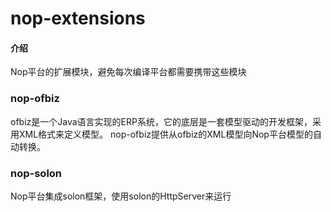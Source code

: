 # nop-extensions

#### 介绍

Nop平台的扩展模块，避免每次编译平台都需要携带这些模块

### nop-ofbiz

ofbiz是一个Java语言实现的ERP系统，它的底层是一套模型驱动的开发框架，采用XML格式来定义模型。
nop-ofbiz提供从ofbiz的XML模型向Nop平台模型的自动转换。

### nop-solon

Nop平台集成solon框架，使用solon的HttpServer来运行